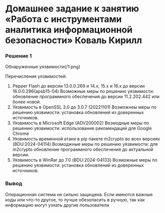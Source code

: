# Домашнее задание к занятию «Работа с инструментами аналитика информационной безопасности» Коваль Кирилл

### Решение 1
Обнаруженные уязвимости(/1.png)

Перечисление уязвимостей: 
1. Pepper Flash до версии 13.0.0.269 и 14.х, 15.х и 16.х до версии 16.0.0.296(apsb15-04)
Возможные меры по решению уязвимости: обновление программного обеспечения до версии 11.2.202.442 или более новой.
2. Уязвимость в OpenSSL 3.0 до 3.0.7 (20221101)
Возможнеы меры по решению уязвимости: установка обновлений из доверенных источников.
3. Уязвимость в Microsoft Edge (ADV200002)
Возмодные меры по решению уязвимости: использование рекомендаций для Google Chrome
4. Уязвимость временной атаки в pip пакете m2crypto во всех версиях (BDU:2024-04114)
Возмоджные меры по решению уязвимости: для m2crypto обновление программного обеспечения до актуальной версии.
5. Уязвимость в WinRar до 7.0 (BDU:2024-04133)
Возможные меры по решению уязвимости: установка обновлений из доверенных источников.

### Вывод
Операционная система не сильно защищена. Если имеются важные коды или что-то другое, то лучше обезопасить в ручную, так как информацию могут узнать другие пользователи
